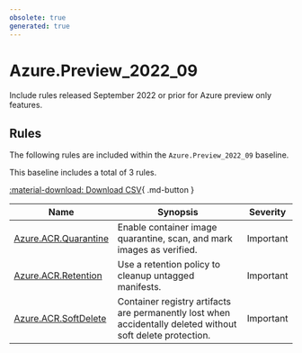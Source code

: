 ```yaml
---
obsolete: true
generated: true
---
```


# Azure.Preview_2022_09

<!-- OBSOLETE -->

Include rules released September 2022 or prior for Azure preview only features.

## Rules

The following rules are included within the `Azure.Preview_2022_09` baseline.

This baseline includes a total of 3 rules.



[:material-download: Download CSV](Azure.Preview_2022_09.csv){ .md-button }



Name | Synopsis | Severity
---- | -------- | --------
[Azure.ACR.Quarantine](../rules/Azure.ACR.Quarantine.md) | Enable container image quarantine, scan, and mark images as verified. | Important
[Azure.ACR.Retention](../rules/Azure.ACR.Retention.md) | Use a retention policy to cleanup untagged manifests. | Important
[Azure.ACR.SoftDelete](../rules/Azure.ACR.SoftDelete.md) | Container registry artifacts are permanently lost when accidentally deleted without soft delete protection. | Important
